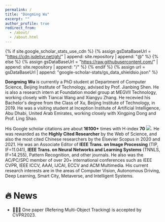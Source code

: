 ```yaml
---
permalink: /
title: "Dongming Wu"
excerpt: ""
author_profile: true
redirect_from: 
  - /about/
  - /about.html
---
```


{% if site.google_scholar_stats_use_cdn %}
{% assign gsDataBaseUrl = "https://cdn.jsdelivr.net/gh/" | append: site.repository | append: "@" %}
{% else %}
{% assign gsDataBaseUrl = "https://raw.githubusercontent.com/" | append: site.repository | append: "/" %}
{% endif %}
{% assign url = gsDataBaseUrl | append: "google-scholar-stats/gs_data_shieldsio.json" %}

<span class='anchor' id='about-me'></span>

<strong>Dongming Wu</strong> is currently a PhD student at Department of Computer Science, Beijing Institute of Technology, advised by Prof. Jianbing Shen. He is also a research intern at Foundation model group at MEGVII Technology, working closely with Tiancai Wang and Xiangyu Zhang. He recevied his Bachelor's degree from the Class of Xu, Beijing Institute of Technology, in 2019. He was a visiting student at Inception Institute of Artificial Intelligence, Abu Dhabi, United Arab Emirates, working closely with Xingping Dong and Prof. Ling Shao. 




His Google scholar citations are about <strong><span id='total_cit'>16100+</span></strong> times with H-index <strong><span id='hindex'>70</span></strong> <a href='https://scholar.google.com/citations?user=_Q3NTToAAAAJ'><img src="https://img.shields.io/endpoint?url={{ url | url_encode }}&logo=Google%20Scholar&labelColor=f6f6f6&color=9cf&style=flat&label=citations"></a>. He was rewarded as the <strong>Highly Cited Researcher</strong> by the Web of Science, and also the most cited Chinese researchers by the Elsevier Scopus in 2020 and 2021. He was an Associate Editor of <strong>IEEE Trans. on Image Processing</strong> (TIP, IF=11.041), <strong>IEEE Trans. on Neural Networks and Learning Systems</strong> (TNNLS, IF=14.255), Pattern Recognition, and other journals. He also was the AC/PC/SPC member of over 20+ international conferences such as IEEE CVPR, IEEE ICCV, AAAI, IJCAI, ECCV and ACM Multimedia. His current research interests are in the areas of Computer Vision, Autonomous Driving, Deep Learning, Smart City, Metaverse, and Intelligent Systems.

[comment]: <> (Lorem ipsum dolor sit amet, consectetur adipiscing elit. Vivamus ornare aliquet ipsum, ac tempus justo dapibus sit amet. Suspendisse condimentum, libero vel tempus mattis, risus risus vulputate libero, elementum fermentum mi neque vel nisl. Maecenas facilisis maximus dignissim. Curabitur mattis vulputate dui, tincidunt varius libero luctus eu. Mauris mauris nulla, scelerisque eget massa id, tincidunt congue felis. Sed convallis tempor ipsum rhoncus viverra. Pellentesque nulla orci, accumsan volutpat fringilla vitae, maximus sit amet tortor. Aliquam ultricies odio ut volutpat scelerisque. Donec nisl nisl, porttitor vitae pharetra quis, fringilla sed mi. Fusce pretium dolor ut aliquam consequat. Cras volutpat, tellus accumsan mattis molestie, nisl lacus tempus massa, nec malesuada tortor leo vel quam. Aliquam vel ex consectetur, vehicula leo nec, efficitur eros. Donec convallis non urna quis feugiat.)

[comment]: <> (My research interest includes neural machine translation and computer vision. I have published more than 100 papers at the top international AI conferences with total <a href='https://scholar.google.com/citations?user=DhtAFkwAAAAJ'>google scholar citations <strong><span id='total_cit'>260000+</span></strong></a> &#40;You can also use google scholar badge <a href='https://scholar.google.com/citations?user=DhtAFkwAAAAJ'><img src="https://img.shields.io/endpoint?url={{ url | url_encode }}&logo=Google%20Scholar&labelColor=f6f6f6&color=9cf&style=flat&label=citations"></a>&#41;.)


# 🔥 News
- 🎉🎉🎉 One paper (Refering Multi-Object Tracking) is accepted by CVPR2023.







&nbsp;&nbsp;&nbsp;


